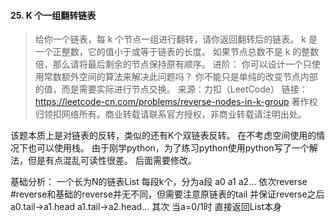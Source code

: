 #### 25. K 个一组翻转链表

> 给你一个链表，每 k 个节点一组进行翻转，请你返回翻转后的链表。
k 是一个正整数，它的值小于或等于链表的长度。
如果节点总数不是 k 的整数倍，那么请将最后剩余的节点保持原有顺序。
进阶：
你可以设计一个只使用常数额外空间的算法来解决此问题吗？
你不能只是单纯的改变节点内部的值，而是需要实际进行节点交换。
来源：力扣（LeetCode）
链接：https://leetcode-cn.com/problems/reverse-nodes-in-k-group
著作权归领扣网络所有。商业转载请联系官方授权，非商业转载请注明出处。

该题本质上是对链表的反转，类似的还有K个双链表反转。
在不考虑空间使用的情况下也可以使用栈。
由于刚学python，为了练习python使用python写了一个解法，但是有点混乱可读性很差。
后面需要修改。

基础分析：
一个长为N的链表List
每段k个，分为a段 a0 a1 a2...
依次reverse #reverse和基础的reverse并无不同，但需要注意原链表的tail
并保证reverse之后 a0.tail->a1.head  a1.tail->a2.head...
其次 当a=0/1时 直接返回List本身


